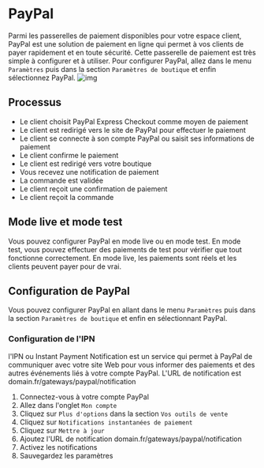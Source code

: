 # PayPal


Parmi les passerelles de paiement disponibles pour votre espace client, PayPal  est une solution de paiement en ligne qui permet à vos clients de payer rapidement et en toute sécurité. Cette passerelle de paiement est très simple à configurer et à utiliser.
Pour configurer PayPal, allez dans le menu `Paramètres` puis dans la section `Paramètres de boutique` et enfin sélectionnez PayPal.
![img](/img/next_gen/settings/store/payment_gateways/paypal/config.png)
## Processus
- Le client choisit PayPal Express Checkout comme moyen de paiement
- Le client est redirigé vers le site de PayPal pour effectuer le paiement
- Le client se connecte à son compte PayPal ou saisit ses informations de paiement
- Le client confirme le paiement
- Le client est redirigé vers votre boutique
- Vous recevez une notification de paiement
- La commande est validée
- Le client reçoit une confirmation de paiement
- Le client reçoit la commande
## Mode live et mode test

Vous pouvez configurer PayPal en mode live ou en mode test. En mode test, vous pouvez effectuer des paiements de test pour vérifier que tout fonctionne correctement. En mode live, les paiements sont réels et les clients peuvent payer pour de vrai.

## Configuration de PayPal
Vous pouvez configurer PayPal en allant dans le menu `Paramètres` puis dans la section `Paramètres de boutique` et enfin en sélectionnant PayPal.
### Configuration de l'IPN
l'IPN ou Instant Payment Notification est un service qui permet à PayPal de communiquer avec votre site Web pour vous informer des paiements et des autres événements liés à votre compte PayPal. L'URL de notification est domain.fr/gateways/paypal/notification
1. Connectez-vous à votre compte PayPal
2. Allez dans l'onglet `Mon compte`
3. Cliquez sur `Plus d'options` dans la section `Vos outils de vente`
4. Cliquez sur `Notifications instantanées de paiement`
5. Cliquez sur `Mettre à jour`
6. Ajoutez l'URL de notification domain.fr/gateways/paypal/notification
7. Activez les notifications
8. Sauvegardez les paramètres